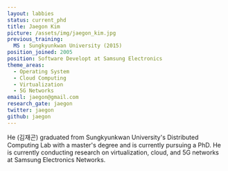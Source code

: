 ```yaml
---
layout: labbies
status: current_phd
title: Jaegon Kim
picture: /assets/img/jaegon_kim.jpg
previous_training:
  MS : Sungkyunkwan University (2015)
position_joined: 2005
position: Software Developt at Samsung Electronics
theme_areas:
  - Operating System
  - Cloud Computing
  - Virtualization
  - 5G Networks
email: jaegon@gmail.com
research_gate: jaegon
twitter: jaegon
github: jaegon
---
```


He (김재곤) graduated from Sungkyunkwan University's Distributed Computing Lab with a master's degree and is currently pursuing a PhD. He is currently conducting research on virtualization, cloud, and 5G networks at Samsung Electronics Networks. 
